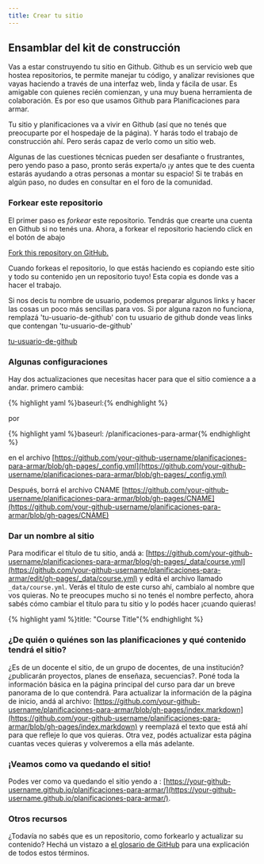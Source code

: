 ```yaml
---
title: Crear tu sitio
---
```


## Ensamblar del kit de construcción

Vas a estar construyendo tu sitio en Github. Github es un servicio web que hostea repositorios, te permite manejar tu código, y  analizar revisiones que vayas haciendo a través de una interfaz web, linda y fácila de usar. Es amigable con quienes recién comienzan, y una muy buena herramienta de colaboración. Es por eso que usamos Github para Planificaciones para armar.

Tu sitio y planificaciones va a vivir en Github (así que no tenés que preocuparte por el hospedaje de la página). Y harás todo el trabajo de construcción ahí. Pero serás capaz de verlo como un sitio web.

Algunas de las cuestiones técnicas pueden ser desafiante o frustrantes, pero yendo paso a paso, pronto serás experta/o ¡y antes que te des cuenta estarás ayudando a otras personas a montar su espacio! Si te trabás en algún paso, no dudes en consultar en el foro de la comunidad.

### Forkear este repositorio

El primer paso es *forkear* este repositorio. Tendrás que crearte una cuenta en Github si no tenés una. Ahora, a forkear el repositorio haciendo click en el botón de abajo


<a class="btn btn-primary" href="https://github.com/p2pu/acercadelaeducacion/planificaciones-para-armar/fork" target="_blank"><i class="fa fa-code-fork"></i> Fork this repository on GitHub.</a>

Cuando forkeas el repositorio, lo que estás haciendo es copiando este sitio y todo su contenido ¡en un repositorio tuyo! Esta copia es donde vas a hacer el trabajo.

<div id="ghUsername-intro">
Si nos decis tu nombre de usuario, podemos preparar algunos links y hacer las cosas un poco más sencillas para vos. Si por alguna razon no funciona, remplazá 'tu-usuario-de-github' con tu usuario de github donde veas links que contengan 'tu-usuario-de-github'
</div>

[tu-usuario-de-github](https://github.com/your-github-username-set/planificaciones-para-armar/)

### Algunas configuraciones
Hay dos actualizaciones que necesitas hacer para que el sitio comience a a andar. primero cambiá:

{% highlight yaml %}baseurl:{% endhighlight %}

por

{% highlight yaml %}baseurl: /planificaciones-para-armar{% endhighlight %}

en el archivo [https://github.com/your-github-username/planificaciones-para-armar/blob/gh-pages/_config.yml](https://github.com/your-github-username/planificaciones-para-armar/blob/gh-pages/_config.yml)

Después, borrá el archivo CNAME [https://github.com/your-github-username/planificaciones-para-armar/blob/gh-pages/CNAME](https://github.com/your-github-username/planificaciones-para-armar/blob/gh-pages/CNAME)


### Dar un nombre al sitio

Para modificar el título de tu sitio, andá a: [https://github.com/your-github-username/planificaciones-para-armar/blog/gh-pages/_data/course.yml](https://github.com/your-github-username/planificaciones-para-armar/edit/gh-pages/_data/course.yml) y editá el archivo llamado `_data/course.yml`. Verás el título de este curso ahí, cambialo al nombre que vos quieras. No te preocupes mucho si no tenés el nombre perfecto, ahora sabés cómo cambiar el título para tu sitio y lo podés hacer ¡cuando quieras!

{% highlight yaml %}title: "Course Title"{% endhighlight %}

### ¿De quién o quiénes son las planificaciones y qué contenido tendrá el sitio?

¿Es de un docente el sitio, de un grupo de docentes, de una institución? ¿publicarán proyectos, planes de enseñaza, secuencias?. Poné toda la información básica en la página principal del curso para dar un breve panorama de lo que contendrá. Para actualizar la información de la página de inicio, andá al archivo: [https://github.com/your-github-username/planificaciones-para-armar/blob/gh-pages/index.markdown](https://github.com/your-github-username/planificaciones-para-armar/blob/gh-pages/index.markdown) y reemplazá el texto que está ahí para que refleje lo que vos quieras. Otra vez, podés actualizar esta página cuantas veces quieras y volveremos a ella más adelante.

### ¡Veamos como va quedando el sitio!

Podes ver como va quedando el sitio yendo a : [https://your-github-username.github.io/planificaciones-para-armar/](https://your-github-username.github.io/planificaciones-para-armar/).

### Otros recursos

¿Todavía no sabés que es un repositorio, como forkearlo y actualizar su contenido? Hechá un vistazo a <a href="https://help.github.com/articles/github-glossary" target="blank">el glosario de GitHub</a> para una explicación de todos estos términos.
